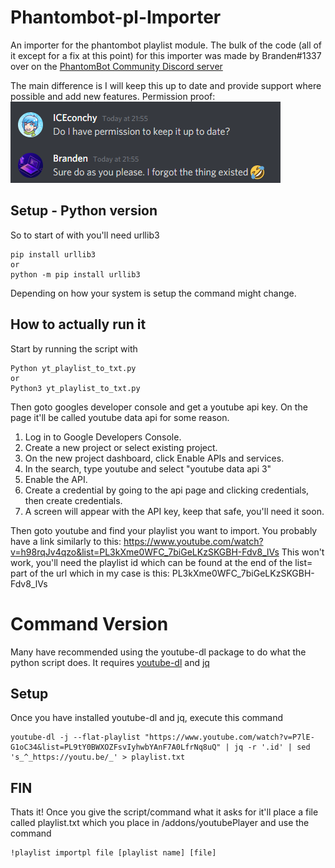 

# Phantombot-pl-Importer
An importer for the phantombot playlist module. The bulk of the code (all of it except for a fix at this point) for this importer was made by Branden#1337 over on the [PhantomBot Community Discord server](https://discord.com/invite/YKvMd78)


The main difference is I will keep this up to date and provide support where possible and add new features.
Permission proof: 
![Permission proof](https://raw.githubusercontent.com/ICEconchy/Phantombot-pl-Importer/main/assets/Screenshot_2022-03-19%20224435.png)


## Setup - Python version
So to start of with you'll need urllib3

    pip install urllib3
    or
    python -m pip install urllib3

Depending on how your system is setup the command might change. 

## How to actually run it
Start by running the script with

    Python yt_playlist_to_txt.py
    or
    Python3 yt_playlist_to_txt.py

Then goto googles developer console and get a youtube api key. On the page it'll be called youtube data api for some reason.
1.  Log in to Google Developers Console.
2.  Create a new project or select existing project.
3.  On the new project dashboard, click Enable APIs and services.
4.  In the search, type youtube and select "youtube data api 3"
5.  Enable the API.
6.  Create a credential by going to the api page and clicking credentials, then create credentials.
7.  A screen will appear with the API key, keep that safe, you'll need it soon.

Then goto youtube and find your playlist you want to import. 
You probably have a link similarly to this:
https://www.youtube.com/watch?v=h98rqJv4qzo&list=PL3kXme0WFC_7biGeLKzSKGBH-Fdv8_lVs
This won't work, you'll need the playlist id which can be found at the end of the list= part of the url which in my case is this:
PL3kXme0WFC_7biGeLKzSKGBH-Fdv8_lVs



# Command Version

Many have recommended using the youtube-dl package to do what the python script does.
It requires [youtube-dl](https://youtube-dl.org/) and [jq](https://stedolan.github.io/jq/)

## Setup

Once you have installed youtube-dl and jq, execute this command


    youtube-dl -j --flat-playlist "https://www.youtube.com/watch?v=P7lE-G1oC34&list=PL9tY0BWXOZFsvIyhwbYAnF7A0LfrNq8uQ" | jq -r '.id' | sed 's_^_https://youtu.be/_' > playlist.txt
    
    


## FIN
Thats it! Once you give the script/command what it asks for it'll place a file called playlist.txt which you place in /addons/youtubePlayer
and use the command 

    !playlist importpl file [playlist name] [file]
